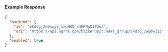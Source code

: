 <!-- Code generated for API Clients. DO NOT EDIT. -->

#### Example Response

```json
{
  "backend": {
    "id": "bkdtg_2wOmwj2jszpHdOax4EKNxQIT3ez",
    "uri": "https://api.ngrok.com/backends/tunnel_group/bkdtg_2wOmwj2jszpHdOax4EKNxQIT3ez"
  },
  "enabled": true
}
```
